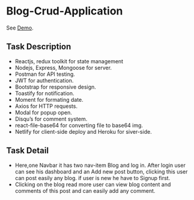 # Blog-Crud-Application

See [Demo](https://neon-dasik-7fc6f5.netlify.app/).


## Task Description
*	Reactjs, redux toolkit for state management 
*	Nodejs, Express, Mongoose for server.
*	Postman for API testing.
*	JWT  for authentication.
*	Bootstrap for responsive design.
*	Toastify for notification.
*	Moment for formating date.
*	Axios for HTTP requests.
*	Modal for popup open.
*	Disqu’s for comment system.
*	react-file-base64 for converting file to base64 img.
*	Netlify for client-side deploy and Heroku for siver-side.

## Task Detail
*	Here,one Navbar it has two nav-item Blog and log in. After login user can see his dashboard and an Add new post button, clicking this user can post easily any blog. if user is new he have to Signup first.
*	Clicking on the blog read more user can view blog content and comments of this post and can easily add any comment. 
